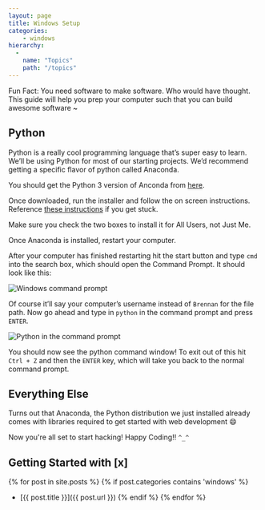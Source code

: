 ```yaml
---
layout: page
title: Windows Setup
categories:
    - windows
hierarchy:
  -
    name: "Topics"
    path: "/topics"
---
```


Fun Fact: You need software to make software. Who would have thought. This
guide will help you prep your computer such that you can build awesome
software ~

## Python

Python is a really cool programming language that’s super easy to learn.
We’ll be using Python for most of our starting projects. We’d recommend
getting a specific flavor of python called Anaconda.

You should get the Python 3 version of Anconda from [here][anaconda].

Once downloaded, run the installer and follow the on screen instructions.
Reference [these instructions][anaconda-install] if you get stuck.

Make sure you check the two boxes to install it for All Users, not Just Me.

Once Anaconda is installed, restart your computer.

After your computer has finished restarting hit the start button and type
`cmd` into the search box, which should open the Command Prompt. It should
look like this:

![Windows command
prompt](https://upload.wikimedia.org/wikipedia/commons/b/b3/Command_Prompt_on_Windows_10_RTM.png)

Of course it’ll say your computer’s username instead of `Brennan` for the file
path. Now go ahead and type in `python` in the command prompt and press `ENTER`.

![Python in the command
prompt](https://devblogs.microsoft.com/python/wp-content/uploads/sites/12/2019/05/Python_After.png)

You should now see the python command window! To exit out of this hit `Ctrl +
Z` and then the `ENTER` key, which will take you back to the normal command
prompt.

## Everything Else

Turns out that Anaconda, the Python distribution we just installed already
comes with libraries required to get started with web development :smile:

Now you're all set to start hacking! Happy Coding!! `^_^`

## Getting Started with [x]

{% for post in site.posts %}
    {% if post.categories contains 'windows' %}
- [{{ post.title }}]({{ post.url }})
    {% endif %}
{% endfor %}

[anaconda]: https://starthacking.org/arduino/
[anaconda-install]: https://docs.anaconda.com/anaconda/install/windows/
